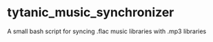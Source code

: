 # tytanic_music_synchronizer
A small bash script for syncing .flac music libraries with .mp3 libraries
